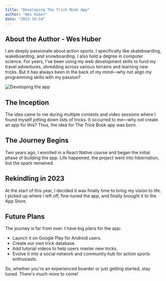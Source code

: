 ```yaml
---
title: "Developing The Trick Book App"
author: "Wes Huber"
date: "2023-10-14"
---
```


## About the Author - Wes Huber

I am deeply passionate about action sports. I specifically like skateboarding, wakeboarding, and snowboarding. I also hold a degree in computer science. For years, I've been using my web development skills to fund my travel adventures, shredding across various terrains and learning new tricks. But it has always been in the back of my mind—why not align my programming skills with my passion?

![Developing the app](developing-the-app.png)

## The Inception

The idea came to me during multiple contests and video sessions where I found myself jotting down lists of tricks. It occurred to me—why not create an app for this? Thus, the idea for The Trick Book app was born.

## The Journey Begins

Two years ago, I enrolled in a React Native course and began the initial phase of building the app. Life happened, the project went into hibernation, but the spark remained.

## Rekindling in 2023

At the start of this year, I decided it was finally time to bring my vision to life. I picked up where I left off, fine-tuned the app, and finally brought it to the App Store.

## Future Plans

The journey is far from over. I have big plans for the app:

- Launch it on Google Play for Android users.
- Create our own trick database.
- Add tutorial videos to help users master new tricks.
- Evolve it into a social network and community hub for action sports enthusiasts.

So, whether you're an experienced boarder or just getting started, stay tuned. There's much more to come!
